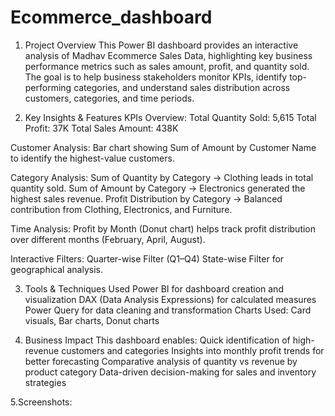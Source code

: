 # Ecommerce_dashboard
1. Project Overview
This Power BI dashboard provides an interactive analysis of Madhav Ecommerce Sales Data, highlighting key business performance metrics such as sales amount, profit, and quantity sold. The goal is to help business stakeholders monitor KPIs, identify top-performing categories, and understand sales distribution across customers, categories, and time periods.

2. Key Insights & Features
KPIs Overview:
  Total Quantity Sold: 5,615
  Total Profit: 37K
  Total Sales Amount: 438K

Customer Analysis:
Bar chart showing Sum of Amount by Customer Name to identify the highest-value customers.

Category Analysis:
Sum of Quantity by Category → Clothing leads in total quantity sold.
Sum of Amount by Category → Electronics generated the highest sales revenue.
Profit Distribution by Category → Balanced contribution from Clothing, Electronics, and Furniture.

Time Analysis:
Profit by Month (Donut chart) helps track profit distribution over different months (February, April, August).

Interactive Filters:
Quarter-wise Filter (Q1–Q4)
State-wise Filter for geographical analysis.

3. Tools & Techniques Used
Power BI for dashboard creation and visualization
DAX (Data Analysis Expressions) for calculated measures
Power Query for data cleaning and transformation
Charts Used: Card visuals, Bar charts, Donut charts

4. Business Impact
This dashboard enables:
Quick identification of high-revenue customers and categories
Insights into monthly profit trends for better forecasting
Comparative analysis of quantity vs revenue by product category
Data-driven decision-making for sales and inventory strategies

5.Screenshots:
